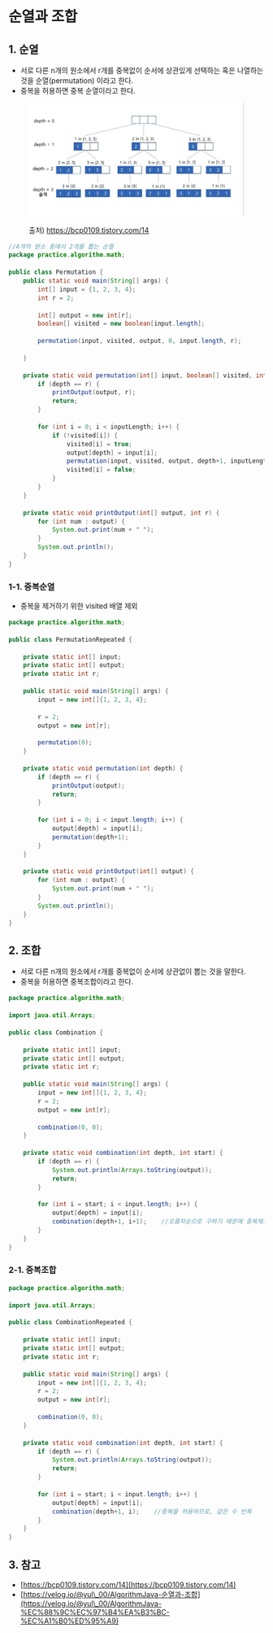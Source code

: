 # 순열과 조합

## 1. 순열

* 서로 다른 n개의 원소에서 r개를 중복없이 순서에 상관있게 선택하는 혹은 나열하는 것을 순열(permutation) 이라고 한다.
* 중복을 허용하면 중복 순열이라고 한다.&#x20;

<figure><img src="../../../../.gitbook/assets/image (6) (5) (1) (1).png" alt=""><figcaption><p>출처) <a href="https://bcp0109.tistory.com/14">https://bcp0109.tistory.com/14</a></p></figcaption></figure>

```java
//4개의 원소 중에서 2개를 뽑는 순열 
package practice.algorithm.math;

public class Permutation {
    public static void main(String[] args) {
        int[] input = {1, 2, 3, 4};
        int r = 2;

        int[] output = new int[r];
        boolean[] visited = new boolean[input.length];

        permutation(input, visited, output, 0, input.length, r);

    }

    private static void permutation(int[] input, boolean[] visited, int[] output, int depth, int inputLength, int r) {
        if (depth == r) {
            printOutput(output, r);
            return;
        }

        for (int i = 0; i < inputLength; i++) {
            if (!visited[i]) {
                visited[i] = true;
                output[depth] = input[i];
                permutation(input, visited, output, depth+1, inputLength, r);
                visited[i] = false;
            }
        }
    }

    private static void printOutput(int[] output, int r) {
        for (int num : output) {
            System.out.print(num + " ");
        }
        System.out.println();
    }
}
```

### 1-1. 중복순열

* 중복을 제거하기 위한 visited 배열 제외 &#x20;

```java
package practice.algorithm.math;

public class PermutationRepeated {

    private static int[] input;
    private static int[] output;
    private static int r;

    public static void main(String[] args) {
        input = new int[]{1, 2, 3, 4};

        r = 2;
        output = new int[r];

        permutation(0);
    }

    private static void permutation(int depth) {
        if (depth == r) {
            printOutput(output);
            return;
        }

        for (int i = 0; i < input.length; i++) {
            output[depth] = input[i];
            permutation(depth+1);
        }
    }

    private static void printOutput(int[] output) {
        for (int num : output) {
            System.out.print(num + " ");
        }
        System.out.println();
    }
}
```



## 2. 조합

* 서로 다른 n개의 원소에서 r개를 중복없이 순서에 상관없이 뽑는 것을 말한다.&#x20;
* 중복을 허용하면 중복조합이라고 한다.&#x20;

```java
package practice.algorithm.math;

import java.util.Arrays;

public class Combination {

    private static int[] input;
    private static int[] output;
    private static int r;

    public static void main(String[] args) {
        input = new int[]{1, 2, 3, 4};
        r = 2;
        output = new int[r];

        combination(0, 0);
    }

    private static void combination(int depth, int start) {
        if (depth == r) {
            System.out.println(Arrays.toString(output));
            return;
        }

        for (int i = start; i < input.length; i++) {
            output[depth] = input[i];
            combination(depth+1, i+1);    //오름차순으로 구하기 때문에 중복체크를 안해도 된다. 
        }
    }
}
```

### 2-1. 중복조합&#x20;

```java
package practice.algorithm.math;

import java.util.Arrays;

public class CombinationRepeated {

    private static int[] input;
    private static int[] output;
    private static int r;

    public static void main(String[] args) {
        input = new int[]{1, 2, 3, 4};
        r = 2;
        output = new int[r];

        combination(0, 0);
    }

    private static void combination(int depth, int start) {
        if (depth == r) {
            System.out.println(Arrays.toString(output));
            return;
        }

        for (int i = start; i < input.length; i++) {
            output[depth] = input[i];
            combination(depth+1, i);    //중복을 허용하므로, 같은 수 반복
        }
    }
}
```



## 3. 참고 &#x20;

* [https://bcp0109.tistory.com/14](https://bcp0109.tistory.com/14)
* [https://velog.io/@yul\_00/AlgorithmJava-순열과-조합](https://velog.io/@yul\_00/AlgorithmJava-%EC%88%9C%EC%97%B4%EA%B3%BC-%EC%A1%B0%ED%95%A9)
